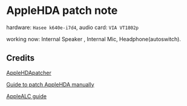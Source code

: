 # AppleHDA patch note

hardware: `Hasee k640e-i7d4`, audio card: `VIA VT1802p`

working now: Internal Speaker , Internal Mic, Headphone(autoswitch).

## Credits

[AppleHDApatcher](https://github.com/Mirone/AppleHDAPatcher)

[Guide to patch AppleHDA manually](https://blog.cryse.org/article/hackintosh-applehda)

[AppleALC guide](https://www.jianshu.com/p/29a74f0664f1)

